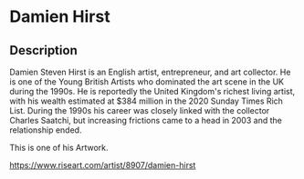 # Damien Hirst

## Description
Damien Steven Hirst is an English artist, entrepreneur, and art collector. He is one of the Young British Artists  who dominated the art scene in the UK during the 1990s. He is reportedly the United Kingdom's richest living artist, with his wealth estimated at $384 million in the 2020 Sunday Times Rich List. During the 1990s his career was closely linked with the collector Charles Saatchi, but increasing frictions came to a head in 2003 and the relationship ended.

This is one of his Artwork.

https://www.riseart.com/artist/8907/damien-hirst